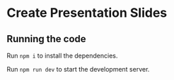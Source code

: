 
  # Create Presentation Slides

  ## Running the code

  Run `npm i` to install the dependencies.

  Run `npm run dev` to start the development server.
  